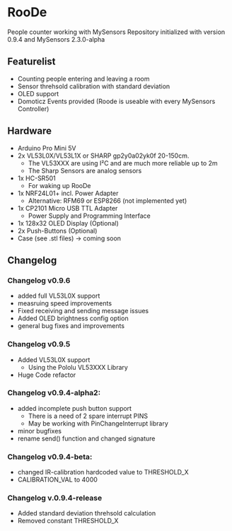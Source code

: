 # RooDe
People counter working with MySensors
Repository initialized with version 0.9.4 and MySensors 2.3.0-alpha
## Featurelist
* Counting people entering and leaving a room
* Sensor threhsold calibration with standard deviation
* OLED support
* Domoticz Events provided (Roode is useable with every MySensors Controller)

## Hardware
* Arduino Pro Mini 5V 
* 2x VL53L0X/VL53L1X or SHARP gp2y0a02yk0f 20-150cm.
    * The VL53XXX are using I²C and are much more reliable up to 2m
    * The Sharp Sensors are analog sensors
* 1x HC-SR501 
    * For waking up RooDe
* 1x NRF24L01+ incl. Power Adapter
  * Alternative: RFM69 or ESP8266 (not implemented yet)
* 1x CP2101 Micro USB TTL Adapter
    * Power Supply and Programming Interface
* 1x 128x32 OLED Display (Optional)
* 2x Push-Buttons (Optional)
* Case (see .stl files) -> coming soon

## Changelog
### Changelog v0.9.6
* added full VL53L0X support
* measruing speed improvements 
* Fixed receiving and sending message issues
* Added OLED brightness config option
* general bug fixes and improvements

### Changelog v0.9.5
* Added VL53L0X support
    * Using the Pololu VL53XXX Library
* Huge Code refactor

### Changelog v0.9.4-alpha2:
* added incomplete push button support
    * There is a need of 2 spare interrupt PINS
    * May be working with PinChangeInterrupt library
* minor bugfixes
* rename send() function and changed signature
### Changelog v0.9.4-beta:
* changed IR-calibration hardcoded value to THRESHOLD_X 
* CALIBRATION_VAL to 4000
### Changelog v.0.9.4-release
* Added standard deviation threhsold calculation
* Removed constant THRESHOLD_X
